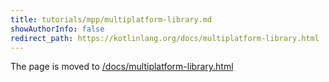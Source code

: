 ```yaml
---
title: tutorials/mpp/multiplatform-library.md
showAuthorInfo: false
redirect_path: https://kotlinlang.org/docs/multiplatform-library.html
---
```


The page is moved to [/docs/multiplatform-library.html](/docs/multiplatform-library.html)
